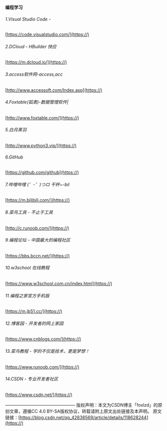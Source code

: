 **编程学习**  

###### 1.Visual Studio Code -

[https://code.visualstudio.com/](https://)

###### 2.DCloud - HBuilder 快应

[https://m.dcloud.io/](https://)

###### 3.access软件网-access,acc

[http://www.accessoft.com/Index.asp](https://)

###### 4.Foxtable(狐表)-数据管理软件|

[http://www.foxtable.com/](https://)

###### 5.白月黑羽

[http://www.python3.vip/](https://)

###### 6.GitHub

[https://github.com/github](https://)

###### 7.哔哩哔哩 (゜-゜)つロ 干杯~-bil

[https://m.bilibili.com/](https://)

###### 8.菜鸟工具 - 不止于工具

[http://c.runoob.com/](https://)

###### 9.编程论坛 - 中国最大的编程社区

[https://bbs.bccn.net/](https://)

###### 10.w3school 在线教程

[https://www.w3school.com.cn/index.html](https://)

###### 11.编程之家官方手机版

[https://m.jb51.cc/](https://)

###### 12.博客园 - 开发者的网上家园

[https://www.cnblogs.com/](https://)

###### 13.菜鸟教程 - 学的不仅是技术，更是梦想！

[https://www.runoob.com/](https://)

###### 14.CSDN - 专业开发者社区

[https://www.csdn.net/](https://)

———————————————— 版权声明：本文为CSDN博主「foxlzd」的原创文章，遵循CC 4.0 BY-SA版权协议，转载请附上原文出处链接及本声明。 原文链接：[https://blog.csdn.net/qq_42838569/article/details/118628244](https://)

